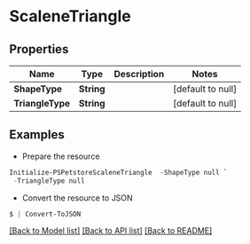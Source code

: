 # ScaleneTriangle
## Properties

Name | Type | Description | Notes
------------ | ------------- | ------------- | -------------
**ShapeType** | **String** |  | [default to null]
**TriangleType** | **String** |  | [default to null]

## Examples

- Prepare the resource
```powershell
Initialize-PSPetstoreScaleneTriangle  -ShapeType null `
 -TriangleType null
```

- Convert the resource to JSON
```powershell
$ | Convert-ToJSON
```

[[Back to Model list]](../README.md#documentation-for-models) [[Back to API list]](../README.md#documentation-for-api-endpoints) [[Back to README]](../README.md)

